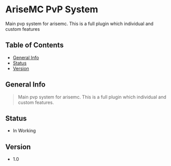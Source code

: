 # AriseMC PvP System
Main pvp system for arisemc. This is a full plugin which individual and custom features 

## Table of Contents
- [General Info](#general-info)
- [Status](#status)
- [Version](#version)

## General Info
> Main pvp system for arisemc. This is a full plugin which individual and custom features.

## Status
* In Working

## Version
* 1.0
